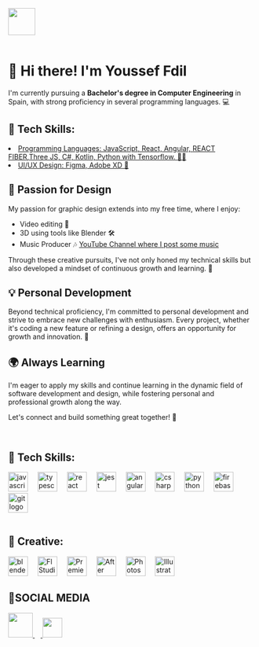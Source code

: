 <div>
  <a href="https://www.youtube.com/@YFB_Prod" target="_blank">
    <img src="https://cdn-icons-png.flaticon.com/512/1384/1384060.png"  width="55" />
  </a>
</div>
<div align="center">
</div>
<br>

<h1>👋 Hi there! I'm Youssef Fdil</h1>

I'm currently pursuing a **Bachelor's degree in Computer Engineering** in Spain, with strong proficiency in several programming languages. 💻

<h2>🔧 Tech Skills:</h2>
<u>
  <li>
  Programming Languages: JavaScript, React, Angular, <a href="https://github.com/pmndrs/react-three-fiber">REACT FIBER</a>,Three JS,  C#, Kotlin, Python with Tensorflow. 👨‍💻
  </li>
  <li>
  UI/UX Design: Figma, Adobe XD 🎨
  </li>
</u>

<h2>🎨 Passion for Design</h2>
My passion for graphic design extends into my free time, where I enjoy:
<ul>
  <li>Video editing 🎥</li>
  <li>3D using tools like Blender 🛠️</li>
  <li>Music Producer 🎶 <a href="https://www.youtube.com/@YFB_Prod">YouTube Channel where I post some music</a></li>
</ul>

Through these creative pursuits, I've not only honed my technical skills but also developed a mindset of continuous growth and learning. 🚀

<h2>💡 Personal Development</h2>
Beyond technical proficiency, I'm committed to personal development and strive to embrace new challenges with enthusiasm. Every project, whether it's coding a new feature or refining a design, offers an opportunity for growth and innovation. 🌱

<h2>🌍 Always Learning</h2>
I'm eager to apply my skills and continue learning in the dynamic field of software development and design, while fostering personal and professional growth along the way.

Let's connect and build something great together! 🚀

<br>

<div align="left">
  <!-- Tech Skills / Programming Languages -->
  <h2>🔧 Tech Skills:</h2>
  <img src="https://cdn.jsdelivr.net/gh/devicons/devicon/icons/javascript/javascript-original.svg" height="40" alt="javascript logo" />
  <img width="12" />
  <img src="https://cdn.jsdelivr.net/gh/devicons/devicon/icons/typescript/typescript-original.svg" height="40" alt="typescript logo" />
  <img width="12" />
  <img src="https://cdn.jsdelivr.net/gh/devicons/devicon/icons/react/react-original.svg" height="40" alt="react logo" />
  <img width="12" />
  <img src="https://cdn.jsdelivr.net/gh/devicons/devicon/icons/jest/jest-plain.svg" height="40" alt="jest logo" />
  <img width="12" />
  <img src="https://cdn.jsdelivr.net/gh/devicons/devicon/icons/angularjs/angularjs-original.svg" height="40" alt="angularjs logo" />
  <img width="12" />
  <img src="https://cdn.jsdelivr.net/gh/devicons/devicon/icons/csharp/csharp-original.svg" height="40" alt="csharp logo" />
  <img width="12" />
  <img src="https://cdn.jsdelivr.net/gh/devicons/devicon/icons/python/python-original.svg" height="40" alt="python logo" />
  <img width="12" />
  <img src="https://cdn.jsdelivr.net/gh/devicons/devicon/icons/firebase/firebase-plain.svg" height="40" alt="firebase logo" />
  <img width="12" />
  <img src="https://cdn.jsdelivr.net/gh/devicons/devicon/icons/git/git-original.svg" height="40" alt="git logo" />
</div>

<br>

<div align="left">
  <!-- Creative / Design & Music -->
  <h2>🎨 Creative:</h2>
  <img src="https://cdn.jsdelivr.net/gh/devicons/devicon/icons/blender/blender-original.svg" height="40" alt="blender logo" />
  <img width="12" />
  <img src="https://www.image-line.com/wp-content/themes/intracto/build/images/fl-fruit-logo.png" height="40" alt="FlStudio logo" />
  <img width="12" />
  <img src="https://upload.wikimedia.org/wikipedia/commons/thumb/4/40/Adobe_Premiere_Pro_CC_icon.svg/493px-Adobe_Premiere_Pro_CC_icon.svg.png" height="40" alt="Premiere Pro logo" />
  <img width="12" />
  <img src="https://upload.wikimedia.org/wikipedia/commons/thumb/c/cb/Adobe_After_Effects_CC_icon.svg/1051px-Adobe_After_Effects_CC_icon.svg.png" height="40" alt="After Effects logo" />
  <img width="12" />
  <img src="https://upload.wikimedia.org/wikipedia/commons/thumb/a/af/Adobe_Photoshop_CC_icon.svg/1200px-Adobe_Photoshop_CC_icon.svg.png" height="40" alt="Photoshop logo" />
  <img width="12" />
  <img src="https://cdn.pixabay.com/photo/2021/02/03/12/28/adobe-illustrator-5977785_640.png" height="40" alt="Illustrator logo">
  <img width="12" />

</div>
<h2>👥SOCIAL MEDIA</h2>
<div align="left">
  <a href="https://www.linkedin.com/in/youssef-fdil-6b6497187/" target="_blank">
    <img src="https://img.icons8.com/color/512/linkedin.png"  width="50"/>
  <img width="12" />
  </a>
    <a href="https://www.youtube.com/@YFB_Prod" target="_blank">
    <img src="https://cdn-icons-png.flaticon.com/512/1384/1384060.png"  width="40" />
  </a>
</div>

